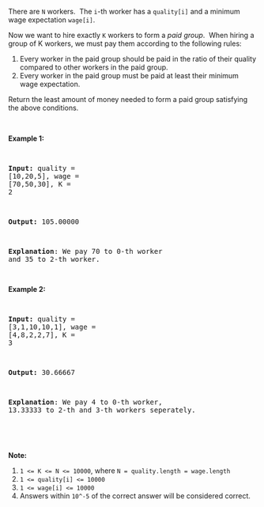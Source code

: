 There are `` N `` workers.&nbsp; The `` i ``-th worker has a `` quality[i] `` and a minimum wage expectation `` wage[i] ``.

Now we want to hire exactly `` K ``&nbsp;workers to form a _paid group_.&nbsp; When hiring a group of K workers, we must pay them according to the following rules:

1.   Every worker in the paid group should be paid in the ratio of their quality compared to other workers in the paid group.
2.   Every worker in the paid group must be paid at least their minimum wage expectation.

Return the least amount of money needed to form a paid group satisfying the above conditions.

&nbsp;

<div>
<p><strong>Example 1:</strong></p>
<pre>
<strong>Input: </strong>quality = <span id="example-input-1-1">[10,20,5]</span>, wage = <span id="example-input-1-2">[70,50,30]</span>, K = <span id="example-input-1-3">2</span>
<strong>Output: </strong><span id="example-output-1">105.00000
<strong>Explanation</strong>: </span><span>We pay 70 to 0-th worker and 35 to 2-th worker.</span>
</pre>
<div>
<p><strong>Example 2:</strong></p>
<pre>
<strong>Input: </strong>quality = <span id="example-input-2-1">[3,1,10,10,1]</span>, wage = <span id="example-input-2-2">[4,8,2,2,7]</span>, K = <span id="example-input-2-3">3</span>
<strong>Output: </strong><span id="example-output-2">30.66667
<strong>Explanation</strong>: </span><span>We pay 4 to 0-th worker, 13.33333 to 2-th and 3-th workers seperately.</span> 
</pre>
<p>&nbsp;</p>
<p><strong>Note:</strong></p>
<ol>
<li><code>1 &lt;= K &lt;= N &lt;= 10000</code>, where <code>N = quality.length = wage.length</code></li>
<li><code>1 &lt;= quality[i] &lt;= 10000</code></li>
<li><code>1 &lt;= wage[i] &lt;= 10000</code></li>
<li>Answers within <code>10^-5</code> of the correct answer will be considered correct.</li>
</ol>
</div>
</div>